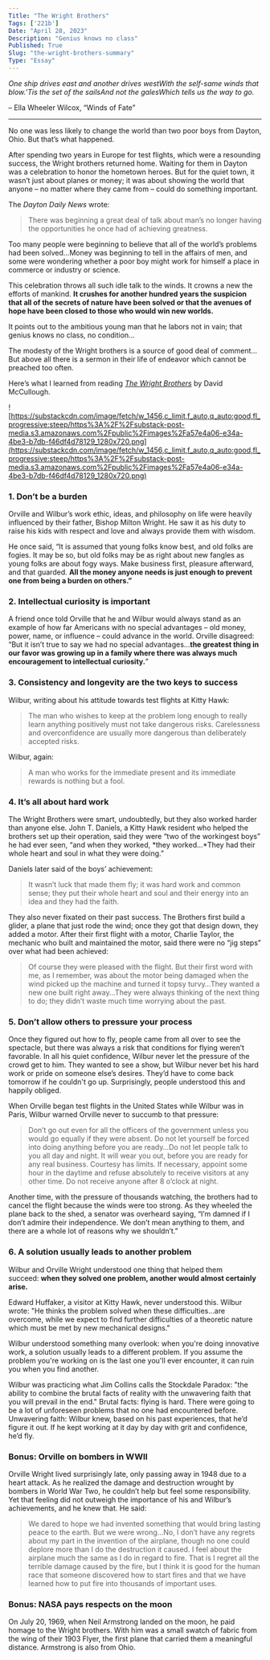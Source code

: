```yaml
---
Title: "The Wright Brothers"
Tags: ['221b']
Date: "April 28, 2023"
Description: "Genius knows no class"
Published: True
Slug: "the-wright-brothers-summary"
Type: "Essay"
---
```


*One ship drives east and another drives westWith the self-same winds that blow.’Tis the set of the sailsAnd not the galesWhich tells us the way to go.*

– Ella Wheeler Wilcox, “Winds of Fate”

---

No one was less likely to change the world than two poor boys from Dayton, Ohio. But that’s what happened.

After spending two years in Europe for test flights, which were a resounding success, the Wright brothers returned home. Waiting for them in Dayton was a celebration to honor the hometown heroes. But for the quiet town, it wasn’t just about planes or money; it was about showing the world that anyone – no matter where they came from – could do something important.

The *Dayton Daily News* wrote:

> There was beginning a great deal of talk about man’s no longer having the opportunities he once had of achieving greatness.

Too many people were beginning to believe that all of the world’s problems had been solved…Money was beginning to tell in the affairs of men, and some were wondering whether a poor boy might work for himself a place in commerce or industry or science.

This celebration throws all such idle talk to the winds. It crowns a new the efforts of mankind. **It crushes for another hundred years the suspicion that all of the secrets of nature have been solved or that the avenues of hope have been closed to those who would win new worlds.**

It points out to the ambitious young man that he labors not in vain; that genius knows no class, no condition…

The modesty of the Wright brothers is a source of good deal of comment…But above all there is a sermon in their life of endeavor which cannot be preached too often.
> 

Here’s what I learned from reading *[The Wright Brothers](https://bookshop.org/p/books/the-wright-brothers-david-mccullough/10347963?ean=9781476728759)* by David McCullough.

![https://substackcdn.com/image/fetch/w_1456,c_limit,f_auto,q_auto:good,fl_progressive:steep/https%3A%2F%2Fsubstack-post-media.s3.amazonaws.com%2Fpublic%2Fimages%2Fa57e4a06-e34a-4be3-b7db-f46df4d78129_1280x720.png](https://substackcdn.com/image/fetch/w_1456,c_limit,f_auto,q_auto:good,fl_progressive:steep/https%3A%2F%2Fsubstack-post-media.s3.amazonaws.com%2Fpublic%2Fimages%2Fa57e4a06-e34a-4be3-b7db-f46df4d78129_1280x720.png)

### 1. Don’t be a burden

Orville and Wilbur’s work ethic, ideas, and philosophy on life were heavily influenced by their father, Bishop Milton Wright. He saw it as his duty to raise his kids with respect and love and always provide them with wisdom.

He once said, “It is assumed that young folks know best, and old folks are fogies. It may be so, but old folks may be as right about new fangles as young folks are about fogy ways. Make business first, pleasure afterward, and that guarded. **All the money anyone needs is just enough to prevent one from being a burden on others.”**

### 2. Intellectual curiosity is important

A friend once told Orville that he and Wilbur would always stand as an example of how far Americans with no special advantages – old money, power, name, or influence – could advance in the world. Orville disagreed: “But it isn’t true to say we had no special advantages…**the greatest thing in our favor was growing up in a family where there was always much encouragement to intellectual curiosity.**”

### 3. Consistency and longevity are the two keys to success

Wilbur, writing about his attitude towards test flights at Kitty Hawk:

> The man who wishes to keep at the problem long enough to really learn anything positively must not take dangerous risks. Carelessness and overconfidence are usually more dangerous than deliberately accepted risks.
> 

Wilbur, again:

> A man who works for the immediate present and its immediate rewards is nothing but a fool.
> 

### 4. It’s all about hard work

The Wright Brothers were smart, undoubtedly, but they also worked harder than anyone else. John T. Daniels, a Kitty Hawk resident who helped the brothers set up their operation, said they were “two of the workingest boys” he had ever seen, “and when they worked, *they worked…*They had their whole heart and soul in what they were doing.”

Daniels later said of the boys’ achievement:

> It wasn’t luck that made them fly; it was hard work and common sense; they put their whole heart and soul and their energy into an idea and they had the faith.
> 

They also never fixated on their past success. The Brothers first build a glider, a plane that just rode the wind; once they got that design down, they added a motor. After their first flight with a motor, Charlie Taylor, the mechanic who built and maintained the motor, said there were no “jig steps” over what had been achieved:

> Of course they were pleased with the flight. But their first word with me, as I remember, was about the motor being damaged when the wind picked up the machine and turned it topsy turvy…They wanted a new one built right away…They were always thinking of the next thing to do; they didn’t waste much time worrying about the past.
> 

### 5. Don’t allow others to pressure your process

Once they figured out how to fly, people came from all over to see the spectacle, but there was always a risk that conditions for flying weren’t favorable. In all his quiet confidence, Wilbur never let the pressure of the crowd get to him. They wanted to see a show, but Wilbur never bet his hard work or pride on someone else’s desires. They’d have to come back tomorrow if he couldn't go up. Surprisingly, people understood this and happily obliged.

When Orville began test flights in the United States while Wilbur was in Paris, Wilbur warned Orville never to succumb to that pressure:

> Don’t go out even for all the officers of the government unless you would go equally if they were absent. Do not let yourself be forced into doing anything before you are ready…Do not let people talk to you all day and night. It will wear you out, before you are ready for any real business. Courtesy has limits. If necessary, appoint some hour in the daytime and refuse absolutely to receive visitors at any other time. Do not receive anyone after 8 o’clock at night.
> 

Another time, with the pressure of thousands watching, the brothers had to cancel the flight because the winds were too strong. As they wheeled the plane back to the shed, a senator was overheard saying, “I’m damned if I don’t admire their independence. We don’t mean anything to them, and there are a whole lot of reasons why we shouldn’t.”

### 6. A solution usually leads to another problem

Wilbur and Orville Wright understood one thing that helped them succeed: **when they solved one problem, another would almost certainly arise.**

Edward Huffaker, a visitor at Kitty Hawk, never understood this. Wilbur wrote: "He thinks the problem solved when these difficulties…are overcome, while we expect to find further difficulties of a theoretic nature which must be met by new mechanical designs."

Wilbur understood something many overlook: when you're doing innovative work, a solution usually leads to a different problem. If you assume the problem you're working on is the last one you'll ever encounter, it can ruin you when you find another.

Wilbur was practicing what Jim Collins calls the Stockdale Paradox: "the ability to combine the brutal facts of reality with the unwavering faith that you will prevail in the end." Brutal facts: flying is hard. There were going to be a lot of unforeseen problems that no one had encountered before. Unwavering faith: Wilbur knew, based on his past experiences, that he’d figure it out. If he kept working at it day by day with grit and confidence, he’d fly.

### Bonus: Orville on bombers in WWII

Orville Wright lived surprisingly late, only passing away in 1948 due to a heart attack. As he realized the damage and destruction wrought by bombers in World War Two, he couldn’t help but feel some responsibility. Yet that feeling did not outweigh the importance of his and Wilbur’s achievements, and he knew that. He said:

> We dared to hope we had invented something that would bring lasting peace to the earth. But we were wrong…No, I don’t have any regrets about my part in the invention of the airplane, though no one could deplore more than I do the destruction it caused. I feel about the airplane much the same as I do in regard to fire. That is I regret all the terrible damage caused by the fire, but I think it is good for the human race that someone discovered how to start fires and that we have learned how to put fire into thousands of important uses.
> 

### Bonus: NASA pays respects on the moon

On July 20, 1969, when Neil Armstrong landed on the moon, he paid homage to the Wright brothers. With him was a small swatch of fabric from the wing of their 1903 Flyer, the first plane that carried them a meaningful distance. Armstrong is also from Ohio.